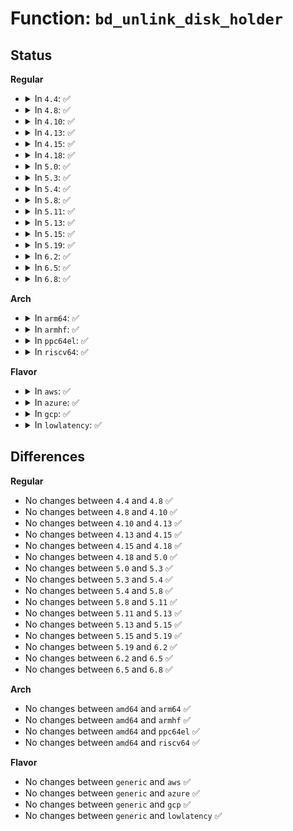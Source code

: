 # Function: <code>bd_unlink_disk_holder</code>

## Status
<b>Regular</b>
<ul>
<li>
<details>
<summary>In <code>4.4</code>: ✅</summary>

```c
void bd_unlink_disk_holder(struct block_device *bdev, struct gendisk *disk);
```

**Collision:** Unique Global

**Inline:** No

**Transformation:** False

**Instances:**

```
In fs/block_dev.c (ffffffff81247cf0)
Location: fs/block_dev.c:1010
Inline: False
Direct callers:
  - drivers/md/md.c:unbind_rdev_from_array
  - drivers/md/dm.c:dm_put_table_device
```
**Symbols:**

```
ffffffff81247cf0-ffffffff81247dd8: bd_unlink_disk_holder (STB_GLOBAL)
```
</details>
</li>
<li>
<details>
<summary>In <code>4.8</code>: ✅</summary>

```c
void bd_unlink_disk_holder(struct block_device *bdev, struct gendisk *disk);
```

**Collision:** Unique Global

**Inline:** No

**Transformation:** False

**Instances:**

```
In fs/block_dev.c (ffffffff81270540)
Location: fs/block_dev.c:1088
Inline: False
Direct callers:
  - drivers/md/md.c:unbind_rdev_from_array
  - drivers/md/dm.c:dm_put_table_device
```
**Symbols:**

```
ffffffff81270540-ffffffff8127061c: bd_unlink_disk_holder (STB_GLOBAL)
```
</details>
</li>
<li>
<details>
<summary>In <code>4.10</code>: ✅</summary>

```c
void bd_unlink_disk_holder(struct block_device *bdev, struct gendisk *disk);
```

**Collision:** Unique Global

**Inline:** No

**Transformation:** False

**Instances:**

```
In fs/block_dev.c (ffffffff81283d10)
Location: fs/block_dev.c:1340
Inline: False
Direct callers:
  - drivers/md/md.c:unbind_rdev_from_array
  - drivers/md/dm.c:dm_put_table_device
```
**Symbols:**

```
ffffffff81283d10-ffffffff81283dec: bd_unlink_disk_holder (STB_GLOBAL)
```
</details>
</li>
<li>
<details>
<summary>In <code>4.13</code>: ✅</summary>

```c
void bd_unlink_disk_holder(struct block_device *bdev, struct gendisk *disk);
```

**Collision:** Unique Global

**Inline:** No

**Transformation:** False

**Instances:**

```
In fs/block_dev.c (ffffffff812913f0)
Location: fs/block_dev.c:1265
Inline: False
Direct callers:
  - drivers/md/md.c:unbind_rdev_from_array
  - drivers/md/dm.c:dm_put_table_device
```
**Symbols:**

```
ffffffff812913f0-ffffffff812914ac: bd_unlink_disk_holder (STB_GLOBAL)
```
</details>
</li>
<li>
<details>
<summary>In <code>4.15</code>: ✅</summary>

```c
void bd_unlink_disk_holder(struct block_device *bdev, struct gendisk *disk);
```

**Collision:** Unique Global

**Inline:** No

**Transformation:** False

**Instances:**

```
In fs/block_dev.c (ffffffff812b4140)
Location: fs/block_dev.c:1255
Inline: False
Direct callers:
  - drivers/md/md.c:unbind_rdev_from_array
  - drivers/md/dm.c:dm_put_table_device
```
**Symbols:**

```
ffffffff812b4140-ffffffff812b41fc: bd_unlink_disk_holder (STB_GLOBAL)
```
</details>
</li>
<li>
<details>
<summary>In <code>4.18</code>: ✅</summary>

```c
void bd_unlink_disk_holder(struct block_device *bdev, struct gendisk *disk);
```

**Collision:** Unique Global

**Inline:** No

**Transformation:** False

**Instances:**

```
In fs/block_dev.c (ffffffff812db760)
Location: fs/block_dev.c:1276
Inline: False
Direct callers:
  - drivers/md/md.c:unbind_rdev_from_array
  - drivers/md/dm.c:dm_put_table_device
```
**Symbols:**

```
ffffffff812db760-ffffffff812db81e: bd_unlink_disk_holder (STB_GLOBAL)
```
</details>
</li>
<li>
<details>
<summary>In <code>5.0</code>: ✅</summary>

```c
void bd_unlink_disk_holder(struct block_device *bdev, struct gendisk *disk);
```

**Collision:** Unique Global

**Inline:** No

**Transformation:** False

**Instances:**

```
In fs/block_dev.c (ffffffff812f0ef0)
Location: fs/block_dev.c:1315
Inline: False
Direct callers:
  - drivers/md/md.c:unbind_rdev_from_array
  - drivers/md/dm.c:dm_put_table_device
```
**Symbols:**

```
ffffffff812f0ef0-ffffffff812f0fae: bd_unlink_disk_holder (STB_GLOBAL)
```
</details>
</li>
<li>
<details>
<summary>In <code>5.3</code>: ✅</summary>

```c
void bd_unlink_disk_holder(struct block_device *bdev, struct gendisk *disk);
```

**Collision:** Unique Global

**Inline:** No

**Transformation:** False

**Instances:**

```
In fs/block_dev.c (ffffffff81312de0)
Location: fs/block_dev.c:1367
Inline: False
Direct callers:
  - drivers/md/md.c:unbind_rdev_from_array
  - drivers/md/dm.c:dm_put_table_device
```
**Symbols:**

```
ffffffff81312de0-ffffffff81312ea5: bd_unlink_disk_holder (STB_GLOBAL)
```
</details>
</li>
<li>
<details>
<summary>In <code>5.4</code>: ✅</summary>

```c
void bd_unlink_disk_holder(struct block_device *bdev, struct gendisk *disk);
```

**Collision:** Unique Global

**Inline:** No

**Transformation:** False

**Instances:**

```
In fs/block_dev.c (ffffffff81325d20)
Location: fs/block_dev.c:1367
Inline: False
Direct callers:
  - drivers/md/md.c:unbind_rdev_from_array
  - drivers/md/dm.c:dm_put_table_device
```
**Symbols:**

```
ffffffff81325d20-ffffffff81325de5: bd_unlink_disk_holder (STB_GLOBAL)
```
</details>
</li>
<li>
<details>
<summary>In <code>5.8</code>: ✅</summary>

```c
void bd_unlink_disk_holder(struct block_device *bdev, struct gendisk *disk);
```

**Collision:** Unique Global

**Inline:** No

**Transformation:** False

**Instances:**

```
In fs/block_dev.c (ffffffff8135ef80)
Location: fs/block_dev.c:1348
Inline: False
Direct callers:
  - drivers/md/md.c:unbind_rdev_from_array
  - drivers/md/dm.c:dm_put_table_device
```
**Symbols:**

```
ffffffff8135ef80-ffffffff8135f048: bd_unlink_disk_holder (STB_GLOBAL)
```
</details>
</li>
<li>
<details>
<summary>In <code>5.11</code>: ✅</summary>

```c
void bd_unlink_disk_holder(struct block_device *bdev, struct gendisk *disk);
```

**Collision:** Unique Global

**Inline:** No

**Transformation:** False

**Instances:**

```
In fs/block_dev.c (ffffffff8136c750)
Location: fs/block_dev.c:1213
Inline: False
Direct callers:
  - drivers/md/md.c:unbind_rdev_from_array
  - drivers/md/dm.c:dm_put_table_device
```
**Symbols:**

```
ffffffff8136c750-ffffffff8136c809: bd_unlink_disk_holder (STB_GLOBAL)
```
</details>
</li>
<li>
<details>
<summary>In <code>5.13</code>: ✅</summary>

```c
void bd_unlink_disk_holder(struct block_device *bdev, struct gendisk *disk);
```

**Collision:** Unique Global

**Inline:** No

**Transformation:** False

**Instances:**

```
In fs/block_dev.c (ffffffff81373080)
Location: fs/block_dev.c:1219
Inline: False
Direct callers:
  - drivers/md/md.c:unbind_rdev_from_array
  - drivers/md/dm.c:dm_put_table_device
```
**Symbols:**

```
ffffffff81373080-ffffffff81373139: bd_unlink_disk_holder (STB_GLOBAL)
```
</details>
</li>
<li>
<details>
<summary>In <code>5.15</code>: ✅</summary>

```c
void bd_unlink_disk_holder(struct block_device *bdev, struct gendisk *disk);
```

**Collision:** Unique Global

**Inline:** No

**Transformation:** False

**Instances:**

```
In block/holder.c (ffffffff8160f8e0)
Location: block/holder.c:139
Inline: False
Direct callers:
  - drivers/md/md.c:unbind_rdev_from_array
  - drivers/md/dm.c:dm_put_table_device
```
**Symbols:**

```
ffffffff8160f8e0-ffffffff8160f9a2: bd_unlink_disk_holder (STB_GLOBAL)
```
</details>
</li>
<li>
<details>
<summary>In <code>5.19</code>: ✅</summary>

```c
void bd_unlink_disk_holder(struct block_device *bdev, struct gendisk *disk);
```

**Collision:** Unique Global

**Inline:** No

**Transformation:** False

**Instances:**

```
In block/holder.c (ffffffff816c4230)
Location: block/holder.c:135
Inline: False
Direct callers:
  - drivers/md/md.c:unbind_rdev_from_array
  - drivers/md/dm.c:dm_put_table_device
```
**Symbols:**

```
ffffffff816c4230-ffffffff816c42fd: bd_unlink_disk_holder (STB_GLOBAL)
```
</details>
</li>
<li>
<details>
<summary>In <code>6.2</code>: ✅</summary>

```c
void bd_unlink_disk_holder(struct block_device *bdev, struct gendisk *disk);
```

**Collision:** Unique Global

**Inline:** No

**Transformation:** False

**Instances:**

```
In block/holder.c (ffffffff81785750)
Location: block/holder.c:136
Inline: False
Direct callers:
  - drivers/md/md.c:md_kick_rdev_from_array
  - drivers/md/dm.c:dm_setup_md_queue
  - drivers/md/dm.c:cleanup_mapped_device
  - drivers/md/dm.c:dm_put_table_device
```
**Symbols:**

```
ffffffff81785750-ffffffff8178583d: bd_unlink_disk_holder (STB_GLOBAL)
```
</details>
</li>
<li>
<details>
<summary>In <code>6.5</code>: ✅</summary>

```c
void bd_unlink_disk_holder(struct block_device *bdev, struct gendisk *disk);
```

**Collision:** Unique Global

**Inline:** No

**Transformation:** False

**Instances:**

```
In block/holder.c (ffffffff817c5bb0)
Location: block/holder.c:136
Inline: False
Direct callers:
  - drivers/md/md.c:md_kick_rdev_from_array
  - drivers/md/dm.c:dm_setup_md_queue
  - drivers/md/dm.c:cleanup_mapped_device
  - drivers/md/dm.c:dm_put_table_device
```
**Symbols:**

```
ffffffff817c5bb0-ffffffff817c5caa: bd_unlink_disk_holder (STB_GLOBAL)
```
</details>
</li>
<li>
<details>
<summary>In <code>6.8</code>: ✅</summary>

```c
void bd_unlink_disk_holder(struct block_device *bdev, struct gendisk *disk);
```

**Collision:** Unique Global

**Inline:** No

**Transformation:** False

**Instances:**

```
In block/holder.c (ffffffff8180a8a0)
Location: block/holder.c:136
Inline: False
Direct callers:
  - drivers/md/md.c:md_kick_rdev_from_array
  - drivers/md/dm.c:dm_setup_md_queue
  - drivers/md/dm.c:cleanup_mapped_device
  - drivers/md/dm.c:dm_put_table_device
```
**Symbols:**

```
ffffffff8180a8a0-ffffffff8180a99a: bd_unlink_disk_holder (STB_GLOBAL)
```
</details>
</li>
</ul>
<b>Arch</b>
<ul>
<li>
<details>
<summary>In <code>arm64</code>: ✅</summary>

```c
void bd_unlink_disk_holder(struct block_device *bdev, struct gendisk *disk);
```

**Collision:** Unique Global

**Inline:** No

**Transformation:** False

**Instances:**

```
In fs/block_dev.c (ffff8000103dfec8)
Location: fs/block_dev.c:1367
Inline: False
Direct callers:
  - drivers/md/md.c:unbind_rdev_from_array
  - drivers/md/dm.c:dm_put_table_device
```
**Symbols:**

```
ffff8000103dfec8-ffff8000103dffc8: bd_unlink_disk_holder (STB_GLOBAL)
```
</details>
</li>
<li>
<details>
<summary>In <code>armhf</code>: ✅</summary>

```c
void bd_unlink_disk_holder(struct block_device *bdev, struct gendisk *disk);
```

**Collision:** Unique Global

**Inline:** No

**Transformation:** False

**Instances:**

```
In fs/block_dev.c (c05b890c)
Location: fs/block_dev.c:1367
Inline: False
Direct callers:
  - drivers/md/md.c:unbind_rdev_from_array
  - drivers/md/dm.c:dm_put_table_device
```
**Symbols:**

```
c05b890c-c05b8a08: bd_unlink_disk_holder (STB_GLOBAL)
```
</details>
</li>
<li>
<details>
<summary>In <code>ppc64el</code>: ✅</summary>

```c
void bd_unlink_disk_holder(struct block_device *bdev, struct gendisk *disk);
```

**Collision:** Unique Global

**Inline:** No

**Transformation:** False

**Instances:**

```
In fs/block_dev.c (c0000000004e5380)
Location: fs/block_dev.c:1367
Inline: False
Direct callers:
  - drivers/md/md.c:unbind_rdev_from_array
  - drivers/md/dm.c:dm_put_table_device
```
**Symbols:**

```
c0000000004e5380-c0000000004e5500: bd_unlink_disk_holder (STB_GLOBAL)
```
</details>
</li>
<li>
<details>
<summary>In <code>riscv64</code>: ✅</summary>

```c
void bd_unlink_disk_holder(struct block_device *bdev, struct gendisk *disk);
```

**Collision:** Unique Global

**Inline:** No

**Transformation:** False

**Instances:**

```
In fs/block_dev.c (ffffffe000296d12)
Location: fs/block_dev.c:1367
Inline: False
Direct callers:
  - drivers/md/md.c:unbind_rdev_from_array
  - drivers/md/dm.c:dm_put_table_device
```
**Symbols:**

```
ffffffe000296d12-ffffffe000296dd0: bd_unlink_disk_holder (STB_GLOBAL)
```
</details>
</li>
</ul>
<b>Flavor</b>
<ul>
<li>
<details>
<summary>In <code>aws</code>: ✅</summary>

```c
void bd_unlink_disk_holder(struct block_device *bdev, struct gendisk *disk);
```

**Collision:** Unique Global

**Inline:** No

**Transformation:** False

**Instances:**

```
In fs/block_dev.c (ffffffff8131e300)
Location: fs/block_dev.c:1367
Inline: False
Direct callers:
  - drivers/md/md.c:unbind_rdev_from_array
  - drivers/md/dm.c:dm_put_table_device
```
**Symbols:**

```
ffffffff8131e300-ffffffff8131e3c5: bd_unlink_disk_holder (STB_GLOBAL)
```
</details>
</li>
<li>
<details>
<summary>In <code>azure</code>: ✅</summary>

```c
void bd_unlink_disk_holder(struct block_device *bdev, struct gendisk *disk);
```

**Collision:** Unique Global

**Inline:** No

**Transformation:** False

**Instances:**

```
In fs/block_dev.c (ffffffff8130eea0)
Location: fs/block_dev.c:1367
Inline: False
Direct callers:
  - drivers/md/md.c:unbind_rdev_from_array
  - drivers/md/dm.c:dm_put_table_device
```
**Symbols:**

```
ffffffff8130eea0-ffffffff8130ef65: bd_unlink_disk_holder (STB_GLOBAL)
```
</details>
</li>
<li>
<details>
<summary>In <code>gcp</code>: ✅</summary>

```c
void bd_unlink_disk_holder(struct block_device *bdev, struct gendisk *disk);
```

**Collision:** Unique Global

**Inline:** No

**Transformation:** False

**Instances:**

```
In fs/block_dev.c (ffffffff8131bdd0)
Location: fs/block_dev.c:1367
Inline: False
Direct callers:
  - drivers/md/md.c:unbind_rdev_from_array
  - drivers/md/dm.c:dm_put_table_device
```
**Symbols:**

```
ffffffff8131bdd0-ffffffff8131be95: bd_unlink_disk_holder (STB_GLOBAL)
```
</details>
</li>
<li>
<details>
<summary>In <code>lowlatency</code>: ✅</summary>

```c
void bd_unlink_disk_holder(struct block_device *bdev, struct gendisk *disk);
```

**Collision:** Unique Global

**Inline:** No

**Transformation:** False

**Instances:**

```
In fs/block_dev.c (ffffffff8132dbb0)
Location: fs/block_dev.c:1367
Inline: False
Direct callers:
  - drivers/md/md.c:unbind_rdev_from_array
  - drivers/md/dm.c:dm_put_table_device
```
**Symbols:**

```
ffffffff8132dbb0-ffffffff8132dc75: bd_unlink_disk_holder (STB_GLOBAL)
```
</details>
</li>
</ul>

## Differences
<b>Regular</b>
<ul>
<li>
No changes between <code>4.4</code> and <code>4.8</code> ✅
</li>
<li>
No changes between <code>4.8</code> and <code>4.10</code> ✅
</li>
<li>
No changes between <code>4.10</code> and <code>4.13</code> ✅
</li>
<li>
No changes between <code>4.13</code> and <code>4.15</code> ✅
</li>
<li>
No changes between <code>4.15</code> and <code>4.18</code> ✅
</li>
<li>
No changes between <code>4.18</code> and <code>5.0</code> ✅
</li>
<li>
No changes between <code>5.0</code> and <code>5.3</code> ✅
</li>
<li>
No changes between <code>5.3</code> and <code>5.4</code> ✅
</li>
<li>
No changes between <code>5.4</code> and <code>5.8</code> ✅
</li>
<li>
No changes between <code>5.8</code> and <code>5.11</code> ✅
</li>
<li>
No changes between <code>5.11</code> and <code>5.13</code> ✅
</li>
<li>
No changes between <code>5.13</code> and <code>5.15</code> ✅
</li>
<li>
No changes between <code>5.15</code> and <code>5.19</code> ✅
</li>
<li>
No changes between <code>5.19</code> and <code>6.2</code> ✅
</li>
<li>
No changes between <code>6.2</code> and <code>6.5</code> ✅
</li>
<li>
No changes between <code>6.5</code> and <code>6.8</code> ✅
</li>
</ul>
<b>Arch</b>
<ul>
<li>
No changes between <code>amd64</code> and <code>arm64</code> ✅
</li>
<li>
No changes between <code>amd64</code> and <code>armhf</code> ✅
</li>
<li>
No changes between <code>amd64</code> and <code>ppc64el</code> ✅
</li>
<li>
No changes between <code>amd64</code> and <code>riscv64</code> ✅
</li>
</ul>
<b>Flavor</b>
<ul>
<li>
No changes between <code>generic</code> and <code>aws</code> ✅
</li>
<li>
No changes between <code>generic</code> and <code>azure</code> ✅
</li>
<li>
No changes between <code>generic</code> and <code>gcp</code> ✅
</li>
<li>
No changes between <code>generic</code> and <code>lowlatency</code> ✅
</li>
</ul>
